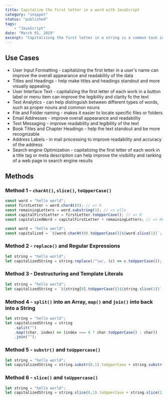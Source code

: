 ```yaml
---
title: Capitalize the first letter in a word with JavaScript
category: "snippet"
status: "published"
tags:
    - "JavaScript"
date: "March 01, 2019"
excerpt: "Capitalizing the first letter in a string is a common task in programming, Whether you are working on a personal project or developing for a client, you may need to format text in a specific way."
---
```


## Use Cases

-   User Input Formatting - capitalizing the first letter in a user's name can improve the overall appearance and readability of the data
-   Titles and Headings - help make titles and headings standout and more visually appealing.
-   User Interface Text - capitalizing the first letter of each work in a button label or menu item can improve the legibility and clarity fo the text
-   Text Analytics - can help distinguish between different types of words, such as proper nouns and common nouns
-   File and Folder naming - makes it easier to locate specific files or folders
-   Email Addresses - improve overall appearance and readability
-   Text Messaging - improve readability and legibility of the text
-   Book Titles and Chapter Headings - help the text standout and be more recognizable
-   Address Labels - in mail processing to improve readability and accuracy of the address
-   Search engine Optimization - capitalizing the first letter of each work in a title tag or meta description can help improve the visibility and ranking of a web page in search engine results

## Methods

### Method 1 - `charAt()`, `slice()`, `toUpperCase()`

```javascript
const word = "hello world";
const firstLetter = word.charAt(0); // => h
const remainingLetters = word.substring(1); // => ello
const capitalFirstLetter = firstLetter.toUpperCase(); // => H
const capitalizedWord = capitalFirstLetter + remainingLetters; // => Hello
```

```javascript
const word = "hello world";
const capitalized = `${word.charAt(0).toUpperCase()}${word.slice(1)}`;
```

### Method 2 - `replace()` and Regular Expressions

```javascript
let string = "hello world";
let capitalizedString = string.replace(/^\w/, (c) => c.toUpperCase());
```

### Method 3 - Destructuring and Template Literals

```javascript
let string = "hello world";
let capitalizedString = `${string[0].toUpperCase()}${string.slice(1)}`;
```

### Method 4 - `split()` into an Array, `map()` and `join()` into back into a String

```javascript
let string = "hello world";
let capitalizedString = string
    .split("")
    .map((char, index) => (index === 0 ? char.toUpperCase() : char))
    .join("");
```


### Method 5 - `substr()` and `toUppercase()`

```javascript
let string = "hello world";
let capitalizedString = string.substr(0,1).toUpperCase + string.substr(1);
```

### Method 6 - `slice()` and `toUppercase()`

```javascript
let string = "hello world";
let capitalizedString = string.slice(0,1).toUpperCase + string.slice(1);
```